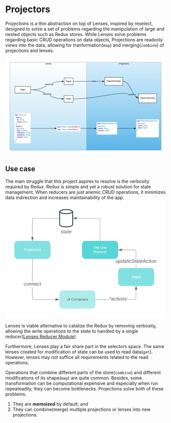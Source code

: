 # Projectors
Projections is a thin abstraction on top of Lenses, inspired by reselect, designed to solve a set of problems regarding the manipulation of large and nested objects such as Redux stores.
While Lenses solve problems regarding basic CRUD operations on data objects, Projections are readonly views into the data, allowing for tranformation(`map`) and merging(`combine`) of projections and lenses.

![Image of data transformation through Lenses and Projections](docs/lenses-example.png)

## Use case
The main struggle that this project aspires to resolve is the verbosity required by Redux. Redux is simple and yet a robust solution for state management. When reducers are just anemic  CRUD operations, it minimizes data indirection and increases maintainability of the app.
![A summarized version of the Redux data flow](docs/redux.png)

Lenses is viable alternative to catalize the Redux by removing verbosity, allowing the write operations to the state to handled by a single reducer([Lenses Reducer Module](https://example.com)). 

Furthermore, Lenses play a fair share part in the selectors space. The same lenses created for modification of state can be used to read data(`get`). However, lenses may not suffice all requirements related to the read operations. 

Operations that combine different parts of the store(`combine`) and different modifications of its shape(`map`) are quite common. Besides, some transformation can be computational expensive and especially when run repeateadily, they can become bottlenecks.
Projections solve both of these problems:
1) They are **memoized** by default; and
2) They can combine(merge) multiple projections or lenses into new projections.